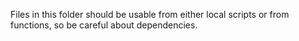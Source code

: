 Files in this folder should be usable from either local scripts
or from functions, so be careful about dependencies.